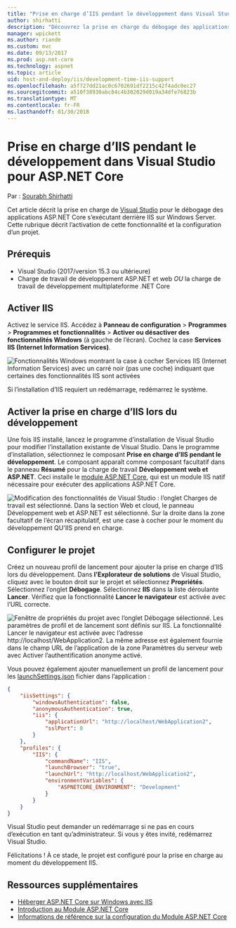 ```yaml
---
title: "Prise en charge d’IIS pendant le développement dans Visual Studio pour ASP.NET Core"
author: shirhatti
description: "Découvrez la prise en charge du débogage des applications ASP.NET Core lors de l’exécution derrière IIS sur Windows Server."
manager: wpickett
ms.author: riande
ms.custom: mvc
ms.date: 09/13/2017
ms.prod: asp.net-core
ms.technology: aspnet
ms.topic: article
uid: host-and-deploy/iis/development-time-iis-support
ms.openlocfilehash: a5f727dd21ac0c6702691df2215c42f4adc0ec27
ms.sourcegitcommit: a510f38930abc84c4b302029d019a34dfe76823b
ms.translationtype: MT
ms.contentlocale: fr-FR
ms.lasthandoff: 01/30/2018
---
```

# <a name="development-time-iis-support-in-visual-studio-for-aspnet-core"></a>Prise en charge d’IIS pendant le développement dans Visual Studio pour ASP.NET Core

Par : [Sourabh Shirhatti](https://twitter.com/sshirhatti)

Cet article décrit la prise en charge de [Visual Studio](https://www.visualstudio.com/vs/) pour le débogage des applications ASP.NET Core s’exécutant derrière IIS sur Windows Server. Cette rubrique décrit l’activation de cette fonctionnalité et la configuration d’un projet.

## <a name="prerequisites"></a>Prérequis

* Visual Studio (2017/version 15.3 ou ultérieure)
* Charge de travail de développement ASP.NET et web *OU* la charge de travail de développement multiplateforme .NET Core

## <a name="enable-iis"></a>Activer IIS

Activez le service IIS. Accédez à **Panneau de configuration** > **Programmes** > **Programmes et fonctionnalités** > **Activer ou désactiver des fonctionnalités Windows** (à gauche de l’écran). Cochez la case **Services IIS (Internet Information Services)**.

![Fonctionnalités Windows montrant la case à cocher Services IIS (Internet Information Services) avec un carré noir (pas une coche) indiquant que certaines des fonctionnalités IIS sont activées](development-time-iis-support/_static/enable_iis.png)

Si l’installation d’IIS requiert un redémarrage, redémarrez le système.

## <a name="enable-development-time-iis-support"></a>Activer la prise en charge d’IIS lors du développement

Une fois IIS installé, lancez le programme d’installation de Visual Studio pour modifier l’installation existante de Visual Studio. Dans le programme d’installation, sélectionnez le composant **Prise en charge d’IIS pendant le développement**. Le composant apparaît comme composant facultatif dans le panneau **Résumé** pour la charge de travail **Développement web et ASP.NET**. Ceci installe le [module ASP.NET Core](xref:fundamentals/servers/aspnet-core-module), qui est un module IIS natif nécessaire pour exécuter des applications ASP.NET Core.

![Modification des fonctionnalités de Visual Studio : l’onglet Charges de travail est sélectionné. Dans la section Web et cloud, le panneau Développement web et ASP.NET est sélectionné. Sur la droite dans la zone facultatif de l’écran récapitulatif, est une case à cocher pour le moment du développement QU'IIS prend en charge.](development-time-iis-support/_static/development_time_support.png)

## <a name="configure-the-project"></a>Configurer le projet

Créez un nouveau profil de lancement pour ajouter la prise en charge d’IIS lors du développement. Dans **l’Explorateur de solutions** de Visual Studio, cliquez avec le bouton droit sur le projet et sélectionnez **Propriétés**. Sélectionnez l’onglet **Débogage**. Sélectionnez **IIS** dans la liste déroulante **Lancer**. Vérifiez que la fonctionnalité **Lancer le navigateur** est activée avec l’URL correcte.

![Fenêtre de propriétés du projet avec l’onglet Débogage sélectionné. Les paramètres de profil et de lancement sont définis sur IIS. La fonctionnalité Lancer le navigateur est activée avec l’adresse http://localhost/WebApplication2. La même adresse est également fournie dans le champ URL de l’application de la zone Paramètres du serveur web avec Activer l’authentification anonyme activé.](development-time-iis-support/_static/project_properties.png)

Vous pouvez également ajouter manuellement un profil de lancement pour les [launchSettings.json](http://json.schemastore.org/launchsettings) fichier dans l’application :

```json
{
    "iisSettings": {
        "windowsAuthentication": false,
        "anonymousAuthentication": true,
        "iis": {
            "applicationUrl": "http://localhost/WebApplication2",
            "sslPort": 0
        }
    },
    "profiles": {
        "IIS": {
            "commandName": "IIS",
            "launchBrowser": "true",
            "launchUrl": "http://localhost/WebApplication2",
            "environmentVariables": {
                "ASPNETCORE_ENVIRONMENT": "Development"
            }
        }
    }
}
```

Visual Studio peut demander un redémarrage si ne pas en cours d’exécution en tant qu’administrateur. Si vous y êtes invité, redémarrez Visual Studio.

Félicitations ! À ce stade, le projet est configuré pour la prise en charge au moment du développement IIS. 

## <a name="additional-resources"></a>Ressources supplémentaires

* [Héberger ASP.NET Core sur Windows avec IIS](xref:host-and-deploy/iis/index)
* [Introduction au Module ASP.NET Core](xref:fundamentals/servers/aspnet-core-module)
* [Informations de référence sur la configuration du Module ASP.NET Core](xref:host-and-deploy/aspnet-core-module)
